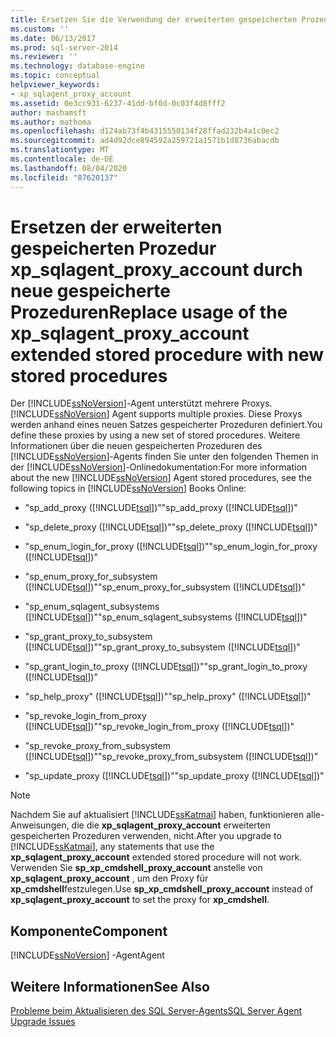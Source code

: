 ```yaml
---
title: Ersetzen Sie die Verwendung der erweiterten gespeicherten Prozedur xp_sqlagent_proxy_account durch neue gespeicherte Prozeduren | Microsoft-Dokumentation
ms.custom: ''
ms.date: 06/13/2017
ms.prod: sql-server-2014
ms.reviewer: ''
ms.technology: database-engine
ms.topic: conceptual
helpviewer_keywords:
- xp_sqlagent_proxy_account
ms.assetid: 0e3cc931-6237-41dd-bf0d-0c03f4d8fff2
author: mashamsft
ms.author: mathoma
ms.openlocfilehash: d124ab73f4b4315550134f28ffad232b4a1c0ec2
ms.sourcegitcommit: ad4d92dce894592a259721a1571b1d8736abacdb
ms.translationtype: MT
ms.contentlocale: de-DE
ms.lasthandoff: 08/04/2020
ms.locfileid: "87620137"
---
```

# <a name="replace-usage-of-the-xp_sqlagent_proxy_account-extended-stored-procedure-with-new-stored-procedures"></a><span data-ttu-id="91d89-102">Ersetzen der erweiterten gespeicherten Prozedur xp_sqlagent_proxy_account durch neue gespeicherte Prozeduren</span><span class="sxs-lookup"><span data-stu-id="91d89-102">Replace usage of the xp_sqlagent_proxy_account extended stored procedure with new stored procedures</span></span>
  <span data-ttu-id="91d89-103">Der [!INCLUDE[ssNoVersion](../../includes/ssnoversion-md.md)]-Agent unterstützt mehrere Proxys.</span><span class="sxs-lookup"><span data-stu-id="91d89-103">[!INCLUDE[ssNoVersion](../../includes/ssnoversion-md.md)] Agent supports multiple proxies.</span></span> <span data-ttu-id="91d89-104">Diese Proxys werden anhand eines neuen Satzes gespeicherter Prozeduren definiert.</span><span class="sxs-lookup"><span data-stu-id="91d89-104">You define these proxies by using a new set of stored procedures.</span></span> <span data-ttu-id="91d89-105">Weitere Informationen über die neuen gespeicherten Prozeduren des [!INCLUDE[ssNoVersion](../../includes/ssnoversion-md.md)]-Agents finden Sie unter den folgenden Themen in der [!INCLUDE[ssNoVersion](../../includes/ssnoversion-md.md)]-Onlinedokumentation:</span><span class="sxs-lookup"><span data-stu-id="91d89-105">For more information about the new [!INCLUDE[ssNoVersion](../../includes/ssnoversion-md.md)] Agent stored procedures, see the following topics in [!INCLUDE[ssNoVersion](../../includes/ssnoversion-md.md)] Books Online:</span></span>  
  
-   <span data-ttu-id="91d89-106">"sp_add_proxy ([!INCLUDE[tsql](../../includes/tsql-md.md)])"</span><span class="sxs-lookup"><span data-stu-id="91d89-106">"sp_add_proxy ([!INCLUDE[tsql](../../includes/tsql-md.md)])"</span></span>  
  
-   <span data-ttu-id="91d89-107">"sp_delete_proxy ([!INCLUDE[tsql](../../includes/tsql-md.md)])"</span><span class="sxs-lookup"><span data-stu-id="91d89-107">"sp_delete_proxy ([!INCLUDE[tsql](../../includes/tsql-md.md)])"</span></span>  
  
-   <span data-ttu-id="91d89-108">"sp_enum_login_for_proxy ([!INCLUDE[tsql](../../includes/tsql-md.md)])"</span><span class="sxs-lookup"><span data-stu-id="91d89-108">"sp_enum_login_for_proxy ([!INCLUDE[tsql](../../includes/tsql-md.md)])"</span></span>  
  
-   <span data-ttu-id="91d89-109">"sp_enum_proxy_for_subsystem ([!INCLUDE[tsql](../../includes/tsql-md.md)])"</span><span class="sxs-lookup"><span data-stu-id="91d89-109">"sp_enum_proxy_for_subsystem ([!INCLUDE[tsql](../../includes/tsql-md.md)])"</span></span>  
  
-   <span data-ttu-id="91d89-110">"sp_enum_sqlagent_subsystems ([!INCLUDE[tsql](../../includes/tsql-md.md)])"</span><span class="sxs-lookup"><span data-stu-id="91d89-110">"sp_enum_sqlagent_subsystems ([!INCLUDE[tsql](../../includes/tsql-md.md)])"</span></span>  
  
-   <span data-ttu-id="91d89-111">"sp_grant_proxy_to_subsystem ([!INCLUDE[tsql](../../includes/tsql-md.md)])"</span><span class="sxs-lookup"><span data-stu-id="91d89-111">"sp_grant_proxy_to_subsystem ([!INCLUDE[tsql](../../includes/tsql-md.md)])"</span></span>  
  
-   <span data-ttu-id="91d89-112">"sp_grant_login_to_proxy ([!INCLUDE[tsql](../../includes/tsql-md.md)])"</span><span class="sxs-lookup"><span data-stu-id="91d89-112">"sp_grant_login_to_proxy ([!INCLUDE[tsql](../../includes/tsql-md.md)])"</span></span>  
  
-   <span data-ttu-id="91d89-113">"sp_help_proxy" ([!INCLUDE[tsql](../../includes/tsql-md.md)])"</span><span class="sxs-lookup"><span data-stu-id="91d89-113">"sp_help_proxy" ([!INCLUDE[tsql](../../includes/tsql-md.md)])"</span></span>  
  
-   <span data-ttu-id="91d89-114">"sp_revoke_login_from_proxy ([!INCLUDE[tsql](../../includes/tsql-md.md)])"</span><span class="sxs-lookup"><span data-stu-id="91d89-114">"sp_revoke_login_from_proxy ([!INCLUDE[tsql](../../includes/tsql-md.md)])"</span></span>  
  
-   <span data-ttu-id="91d89-115">"sp_revoke_proxy_from_subsystem ([!INCLUDE[tsql](../../includes/tsql-md.md)])"</span><span class="sxs-lookup"><span data-stu-id="91d89-115">"sp_revoke_proxy_from_subsystem ([!INCLUDE[tsql](../../includes/tsql-md.md)])"</span></span>  
  
-   <span data-ttu-id="91d89-116">"sp_update_proxy ([!INCLUDE[tsql](../../includes/tsql-md.md)])"</span><span class="sxs-lookup"><span data-stu-id="91d89-116">"sp_update_proxy ([!INCLUDE[tsql](../../includes/tsql-md.md)])"</span></span>  
  
> [!NOTE]  
>  <span data-ttu-id="91d89-117">Nachdem Sie auf aktualisiert [!INCLUDE[ssKatmai](../../includes/sskatmai-md.md)] haben, funktionieren alle-Anweisungen, die die **xp_sqlagent_proxy_account** erweiterten gespeicherten Prozeduren verwenden, nicht.</span><span class="sxs-lookup"><span data-stu-id="91d89-117">After you upgrade to [!INCLUDE[ssKatmai](../../includes/sskatmai-md.md)], any statements that use the **xp_sqlagent_proxy_account** extended stored procedure will not work.</span></span> <span data-ttu-id="91d89-118">Verwenden Sie **sp_xp_cmdshell_proxy_account** anstelle von **xp_sqlagent_proxy_account** , um den Proxy für **xp_cmdshell**festzulegen.</span><span class="sxs-lookup"><span data-stu-id="91d89-118">Use **sp_xp_cmdshell_proxy_account** instead of **xp_sqlagent_proxy_account** to set the proxy for **xp_cmdshell**.</span></span>  
  
## <a name="component"></a><span data-ttu-id="91d89-119">Komponente</span><span class="sxs-lookup"><span data-stu-id="91d89-119">Component</span></span>  
 [!INCLUDE[ssNoVersion](../../includes/ssnoversion-md.md)] <span data-ttu-id="91d89-120">-Agent</span><span class="sxs-lookup"><span data-stu-id="91d89-120">Agent</span></span>  
  
## <a name="see-also"></a><span data-ttu-id="91d89-121">Weitere Informationen</span><span class="sxs-lookup"><span data-stu-id="91d89-121">See Also</span></span>  
 [<span data-ttu-id="91d89-122">Probleme beim Aktualisieren des SQL Server-Agents</span><span class="sxs-lookup"><span data-stu-id="91d89-122">SQL Server Agent Upgrade Issues</span></span>](../../../2014/sql-server/install/sql-server-agent-upgrade-issues.md)  
  
  
